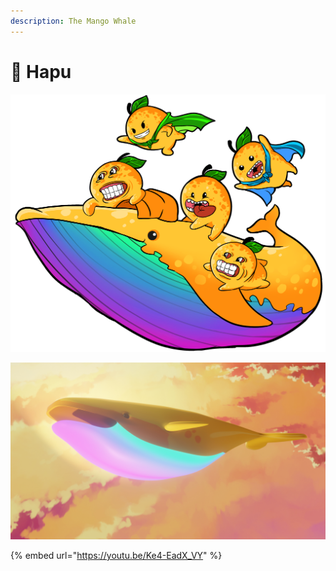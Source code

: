 ```yaml
---
description: The Mango Whale
---
```


# 🐋 Hapu

![](<../.gitbook/assets/image (11) (1) (1) (1).png>)

![](<../.gitbook/assets/image (11).png>)

{% embed url="https://youtu.be/Ke4-EadX_VY" %}


